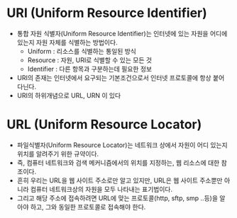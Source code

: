 # URI (Uniform Resource Identifier)
- 통합 자원 식별자(Uniform Resource Identifier)는 인터넷에 있는 자원을 어디에 있는지 자원 자체를 식별하는 방법이다.
    - Uniform : 리소스를 식별하는 통일된 방식
    - Resource : 자원, URI로 식별할 수 있는 모든 것 
    - Identifier : 다른 항목과 구분하는데 필요한 정보 
- URI의 존재는 인터넷에서 요구되는 기본조건으로서 인터넷 프로토콜에 항상 붙어 다닌다.
- URI의 하위개념으로 URL, URN 이 있다

# URL (Uniform Resource Locator)
- 파일식별자(Uniform Resource Locator)는 네트워크 상에서 자원이 어디 있는지 위치를 알려주기 위한 규약이다.
- 즉, 컴퓨터 네트워크와 검색 메커니즘에서의 위치를 지정하는, 웹 리소스에 대한 참조이다.
- 흔히 우리는 URL을 웹 사이트 주소로만 알고 있지만, URL은 웹 사이트 주소뿐만 아니라 컴퓨터 네트워크상의 자원을 모두 나타내는 표기법이다.
- 그리고 해당 주소에 접속하려면 URL에 맞는 프로토콜(http, sftp, smp ..등)을 알아야 하고, 그와 동일한 프로토콜로 접속해야 한다.


